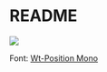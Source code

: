 # README

![](https://i.imgur.com/TmdlBxJ.png)

Font: [Wt-Position Mono](http://fontstruct.com/fontstructions/show/1295411/wt-position)